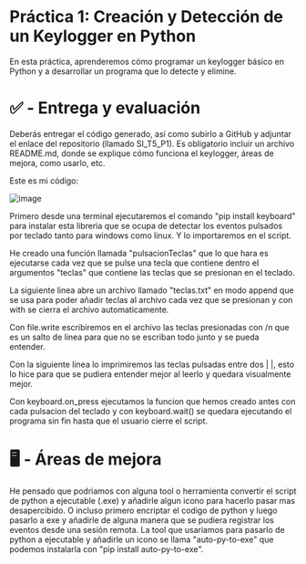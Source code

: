 # Práctica 1: Creación y Detección de un Keylogger en Python

En esta práctica, aprenderemos cómo programar un keylogger básico en Python y a desarrollar un programa que lo detecte y elimine.

# ✅ - Entrega y evaluación

Deberás entregar el código generado, así como subirlo a GitHub y adjuntar el enlace del repositorio (llamado SI_T5_P1). Es obligatorio incluir un archivo README.md, donde se explique cómo funciona el keylogger, áreas de mejora, como usarlo, etc.

Este es mi código:

![image](https://github.com/user-attachments/assets/841a9097-835f-4e98-9567-304dcaca8dac)

Primero desde una terminal ejecutaremos el comando "pip install keyboard" para instalar esta libreria que se ocupa de detectar los eventos pulsados por teclado tanto para windows como linux. Y lo importaremos en el script.

He creado una función llamada "pulsacionTeclas" que lo que hara es ejecutarse cada vez que se pulse una tecla que contiene dentro el argumentos "teclas" que contiene las teclas que se presionan en el teclado.

La siguiente linea abre un archivo llamado "teclas.txt" en modo append que se usa para poder añadir teclas al archivo cada vez que se presionan y con with se cierra el archivo automaticamente.

Con file.write escribiremos en el archivo las teclas presionadas con /n que es un salto de linea para que no se escriban todo junto y se pueda entender.

Con la siguiente linea lo imprimiremos las teclas pulsadas entre dos | |, esto lo hice para que se pudiera entender mejor al leerlo y quedara visualmente mejor.

Con keyboard.on_press ejecutamos la funcion que hemos creado antes con cada pulsacion del teclado y con keyboard.wait() se quedara ejecutando el programa sin fin hasta que el usuario cierre el script.

# 🖥️ - Áreas de mejora 
He pensado que podriamos con alguna tool o herramienta convertir el script de python a ejecutable (.exe) y añadirle algun icono para hacerlo pasar mas desapercibido. O incluso primero encriptar el codigo de python y luego pasarlo a exe y añadirle de alguna manera que se pudiera registrar los eventos desde una sesión remota. La tool que usariamos para pasarlo de python a ejecutable y añadirle un icono se llama "auto-py-to-exe" que podemos instalarla con "pip install auto-py-to-exe". 
